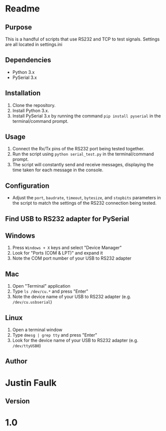 # Readme

## Purpose

This is a handful of scripts that use RS232 and TCP to test signals. Settings are all located in settings.ini

## Dependencies

- Python 3.x
- PySerial 3.x

## Installation

1. Clone the repository.
2. Install Python 3.x.
3. Install PySerial 3.x by running the command `pip install pyserial` in the terminal/command prompt.

## Usage

1. Connect the Rx/Tx pins of the RS232 port being tested together.
2. Run the script using `python serial_test.py` in the terminal/command prompt.
3. The script will constantly send and receive messages, displaying the time taken for each message in the console.

## Configuration

- Adjust the `port`, `baudrate`, `timeout`, `bytesize`, and `stopbits` parameters in the script to match the settings of the RS232 connection being tested.

## Find USB to RS232 adapter for PySerial

## Windows

1. Press `Windows + X` keys and select "Device Manager"
2. Look for "Ports (COM & LPT)" and expand it
3. Note the COM port number of your USB to RS232 adapter

## Mac

1. Open "Terminal" application
2. Type `ls /dev/cu.*` and press "Enter"
3. Note the device name of your USB to RS232 adapter (e.g. `/dev/cu.usbserial`)

## Linux

1. Open a terminal window
2. Type `dmesg | grep tty` and press "Enter"
3. Look for the device name of your USB to RS232 adapter (e.g. `/dev/ttyUSB0`)

## Author

# Justin Faulk

## Version

# 1.0
